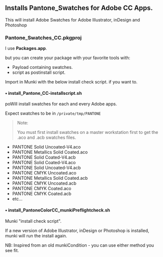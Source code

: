 ## Installs Pantone_Swatches for Adobe CC Apps.

This will install Adobe Swatches for Adobe Illustrator, inDesign and Photoshop

### Pantone_Swatches_CC.pkgproj

I use **Packages.app**.

but you can create your package with your favorite tools with: 

- Payload containing swatches. 
- script as postinstall script.

Import in Munki with the below install check script.
if you want to.

#### • install_Pantone_CC-installscript.sh 

poWill install swatches for each and every Adobe apps.

Expect swatches to be in `/private/tmp/PANTONE`

> Note: 
> 
> You must first install swatches on a master workstation first to get the .aco and .acb swatches files.

* PANTONE Solid Uncoated-V4.aco
* PANTONE Metallics Solid Coated.aco
* PANTONE Solid Coated-V4.acb
* PANTONE Solid Coated-V4.aco
* PANTONE Solid Uncoated-V4.acb
* PANTONE CMYK Uncoated.aco
* PANTONE Metallics Solid Coated.acb
* PANTONE CMYK Uncoated.acb
* PANTONE CMYK Coated.aco
* PANTONE CMYK Coated.acb
* etc...




#### • install_PantoneColorCC_munkiPreflightcheck.sh

Munki "install check script". 

If a new version of Adobe Illustrator, 
inDesign or Photoshop is installed, munki will run the install again.


NB: Inspired from an old munkiCondition - you can use either method you see fit.

